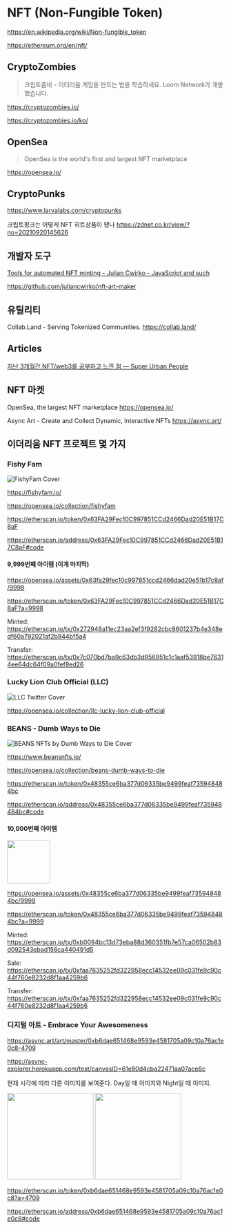 # NFT (Non-Fungible Token)

<https://en.wikipedia.org/wiki/Non-fungible_token>

<https://ethereum.org/en/nft/>

## CryptoZombies

> 크립토좀비 - 이더리움 게임을 만드는 법을 학습하세요. Loom Network가 개발했습니다.

<https://cryptozombies.io/>

<https://cryptozombies.io/ko/>

## OpenSea

> OpenSea is the world's first and largest NFT marketplace

<https://opensea.io/>

## CryptoPunks

<https://www.larvalabs.com/cryptopunks>

크립토펑크는 어떻게 NFT 히트상품이 됐나
<https://zdnet.co.kr/view/?no=20210920145626>

## 개발자 도구

[Tools for automated NFT minting - Julian Ćwirko - JavaScript and such](https://www.julian.io/articles/elven-nft-tools.html)

<https://github.com/juliancwirko/nft-art-maker>

## 유틸리티

Collab.Land - Serving Tokenized Communities.
<https://collab.land/>

## Articles

[지난 3개월간 NFT/web3를 공부하고 느낀 점 — Super Urban People](https://mirror.xyz/easyto.eth/ipzzJZ3pSvTGyMfXsojU-emkhF-N0ElVr-g81UmRVTM)

## NFT 마켓

OpenSea, the largest NFT marketplace
<https://opensea.io/>

Async Art - Create and Collect Dynamic, Interactive NFTs
<https://async.art/>

## 이더리움 NFT 프로젝트 몇 가지

### Fishy Fam

![FishyFam Cover](https://pbs.twimg.com/profile_banners/1475129133374091266/1642090705/1500x500)

<https://fishyfam.io/>

<https://opensea.io/collection/fishyfam>

<https://etherscan.io/token/0x63FA29Fec10C997851CCd2466Dad20E51B17C8aF>

<https://etherscan.io/address/0x63FA29Fec10C997851CCd2466Dad20E51B17C8aF#code>

#### 9,999번째 아이템 (이게 마지막)

<https://opensea.io/assets/0x63fa29fec10c997851ccd2466dad20e51b17c8af/9998>

<https://etherscan.io/token/0x63FA29Fec10C997851CCd2466Dad20E51B17C8aF?a=9998>

Minted:
<https://etherscan.io/tx/0x272948a11ec23aa2ef3f9282cbc8601237b4e348edf60a792021af2b944bf5a4>

Transfer:
<https://etherscan.io/tx/0x7c070bd7ba9c63db3d956951c1c1aaf53918be76314ee64dc64f09a0fef8ed26>

### Lucky Lion Club Official (LLC)

![LLC Twitter Cover](https://pbs.twimg.com/profile_banners/1484106864073793538/1643553725/1500x500)

<https://opensea.io/collection/llc-lucky-lion-club-official>

### BEANS - Dumb Ways to Die

![BEANS NFTs by Dumb Ways to Die Cover](https://pbs.twimg.com/profile_banners/1478190104841625601/1643991597/1500x500)

<https://www.beansnfts.io/>

<https://opensea.io/collection/beans-dumb-ways-to-die>

<https://etherscan.io/token/0x48355ce6ba377d06335be9499feaf735948484bc>

<https://etherscan.io/address/0x48355ce6ba377d06335be9499feaf735948484bc#code>

#### 10,000번째 아이템

<img src="https://lh3.googleusercontent.com/f56c0lQKjNDEP4fxu4KSy4wB8aGpYj5FTLBQAUM7TmpQVmeMIvmgwCfjnOx71zGoVDm6JgXaShIAGwuHB1Jy-3Y--v4tz60wMj6oAJ0=w600" width="100">

<https://opensea.io/assets/0x48355ce6ba377d06335be9499feaf735948484bc/9999>

<https://etherscan.io/token/0x48355ce6ba377d06335be9499feaf735948484bc?a=9999>

Minted:
<https://etherscan.io/tx/0xb0094bc13d73eba88d360351fb7e57ca06502b83d092543ebad156ca440491d5>

Sale:
<https://etherscan.io/tx/0xfaa7635252fd322958ecc14532ee09c031fe9c90c44f760e8232d8f1aa4259b6>

Transfer:
<https://etherscan.io/tx/0xfaa7635252fd322958ecc14532ee09c031fe9c90c44f760e8232d8f1aa4259b6>

### 디지털 아트 - Embrace Your Awesomeness

<https://async.art/art/master/0xb6dae651468e9593e4581705a09c10a76ac1e0c8-4709>

<https://async-explorer.herokuapp.com/test/canvasID=61e80d4cba22471aa07ace6c>

현재 시각에 따라 다른 이미지를 보여준다.
Day일 때 이미지와 Night일 때 이미지.

<img src="https://storage.googleapis.com/art-creation-test/0xfc2bc6c51fea103fb548070e46a160aa5c5de0e3/61e80d4cba22471aa07ace6c/layers/01_background/01_STATE_day/01_NORMAL.jpg?5095" height="200"> <img src="https://storage.googleapis.com/art-creation-test/0xfc2bc6c51fea103fb548070e46a160aa5c5de0e3/61e80d4cba22471aa07ace6c/layers/01_background/02_STATE_night/01_NORMAL.jpg?4411" height="200">

<https://etherscan.io/token/0xb6dae651468e9593e4581705a09c10a76ac1e0c8?a=4709>

<https://etherscan.io/address/0xb6dae651468e9593e4581705a09c10a76ac1e0c8#code>
